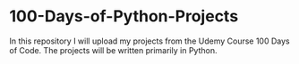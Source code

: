 # 100-Days-of-Python-Projects
In this repository I will upload my projects from the Udemy Course 100 Days of Code. The projects will be written primarily in Python.
